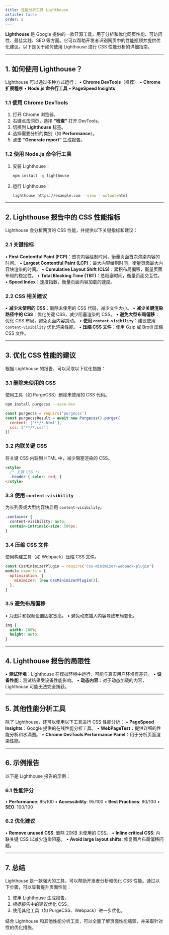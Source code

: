 ```yaml
---
title: 性能分析工具 Lighthouse
article: false
order: 2
---
```


**Lighthouse** 是 Google 提供的一款开源工具，用于分析和优化网页性能、可访问性、最佳实践、SEO 等方面。它可以帮助开发者识别网页中的性能瓶颈并提供优化建议。以下是关于如何使用 Lighthouse 进行 CSS 性能分析的详细指南。

---

## **1. 如何使用 Lighthouse？**
Lighthouse 可以通过多种方式运行：
• **Chrome DevTools**（推荐）
• **Chrome 扩展程序**
• **Node.js 命令行工具**
• **PageSpeed Insights**

### **1.1 使用 Chrome DevTools**
1. 打开 Chrome 浏览器。
2. 右键点击网页，选择 **“检查”** 打开 DevTools。
3. 切换到 **Lighthouse** 标签。
4. 选择需要分析的类别（如 **Performance**）。
5. 点击 **“Generate report”** 生成报告。

### **1.2 使用 Node.js 命令行工具**
1. 安装 Lighthouse：
   ```bash
   npm install -g lighthouse
   ```
2. 运行 Lighthouse：
   ```bash
   lighthouse https://example.com --view --output=html
   ```

---

## **2. Lighthouse 报告中的 CSS 性能指标**
Lighthouse 会分析网页的 CSS 性能，并提供以下关键指标和建议：

### **2.1 关键指标**
• **First Contentful Paint (FCP)**：首次内容绘制时间，衡量页面首次渲染内容的时间。
• **Largest Contentful Paint (LCP)**：最大内容绘制时间，衡量页面最大内容块渲染的时间。
• **Cumulative Layout Shift (CLS)**：累积布局偏移，衡量页面布局的稳定性。
• **Total Blocking Time (TBT)**：总阻塞时间，衡量页面交互性。
• **Speed Index**：速度指数，衡量页面内容加载的速度。

### **2.2 CSS 相关建议**
• **减少未使用的 CSS**：删除未使用的 CSS 代码，减少文件大小。
• **减少关键渲染路径中的 CSS**：优化关键 CSS，减少阻塞渲染的 CSS。
• **避免大型布局偏移**：优化 CSS 布局，避免页面内容跳动。
• **使用 `content-visibility`**：建议使用 `content-visibility` 优化渲染性能。
• **压缩 CSS 文件**：使用 Gzip 或 Brotli 压缩 CSS 文件。

---

## **3. 优化 CSS 性能的建议**
根据 Lighthouse 的报告，可以采取以下优化措施：

### **3.1 删除未使用的 CSS**
使用工具（如 PurgeCSS）删除未使用的 CSS 代码。

```bash
npm install purgecss --save-dev
```

```javascript
const purgecss = require('purgecss')
const purgecssResult = await new Purgecss().purge({
  content: ['**/*.html'],
  css: ['**/*.css']
})
```

### **3.2 内联关键 CSS**
将关键 CSS 内联到 HTML 中，减少阻塞渲染的 CSS。

```html
<style>
  /* 关键 CSS */
  .header { color: red; }
</style>
```

### **3.3 使用 `content-visibility`**
为长列表或大型内容块启用 `content-visibility`。

```css
.container {
  content-visibility: auto;
  contain-intrinsic-size: 500px;
}
```

### **3.4 压缩 CSS 文件**
使用构建工具（如 Webpack）压缩 CSS 文件。

```javascript
const CssMinimizerPlugin = require('css-minimizer-webpack-plugin')
module.exports = {
  optimization: {
    minimizer: [new CssMinimizerPlugin()],
  },
}
```

### **3.5 避免布局偏移**
• 为图片和视频设置固定宽高。
• 避免动态插入内容导致布局变化。

```css
img {
  width: 100%;
  height: auto;
}
```

---

## **4. Lighthouse 报告的局限性**
• **测试环境**：Lighthouse 在模拟环境中运行，可能与真实用户环境有差异。
• **设备性能**：测试结果受设备性能影响。
• **动态内容**：对于动态加载的内容，Lighthouse 可能无法完全捕获。

---

## **5. 其他性能分析工具**
除了 Lighthouse，还可以使用以下工具进行 CSS 性能分析：
• **PageSpeed Insights**：Google 提供的在线性能分析工具。
• **WebPageTest**：提供详细的性能分析和水滴图。
• **Chrome DevTools Performance Panel**：用于分析页面渲染性能。

---

## **6. 示例报告**
以下是 Lighthouse 报告的示例：

### **6.1 性能评分**
• **Performance**: 85/100
• **Accessibility**: 95/100
• **Best Practices**: 90/100
• **SEO**: 100/100

### **6.2 优化建议**
• **Remove unused CSS**: 删除 20KB 未使用的 CSS。
• **Inline critical CSS**: 内联关键 CSS 以减少渲染阻塞。
• **Avoid large layout shifts**: 修复图片布局偏移问题。

---

## **7. 总结**
Lighthouse 是一款强大的工具，可以帮助开发者分析和优化 CSS 性能。通过以下步骤，可以显著提升页面性能：
1. 使用 Lighthouse 生成报告。
2. 根据报告中的建议优化 CSS。
3. 使用其他工具（如 PurgeCSS、Webpack）进一步优化。

结合 Lighthouse 和其他性能分析工具，可以全面了解页面性能瓶颈，并采取针对性的优化措施。
